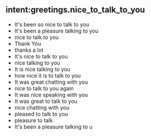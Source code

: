 ## intent:greetings.nice_to_talk_to_you
- It's been so nice to talk to you
- It's been a pleasure talking to you
- nice to talk to you
- Thank You
- thanks a lot
- It's nice to talk to you
- nice talking to you
- It is nice talking to you
- how nice it is to talk to you
- It was great chatting with you
- nice to talk to you again 
- It was nice speaking with you
- It was great to talk to you
- nice chatting with you
- pleased to talk to you
- pleasure to talk
- It's been a pleasure talking to u
